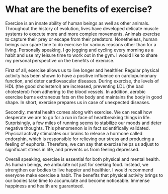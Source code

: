 # What are the benefits of exercise?

Exercise is an innate ability of human beings as well as other animals. Throughout the history of evolution, lives have developed delicate muscle systems to execute more and more complex movements. Animals exercise to capture their prey or escape from their predators. Nonetheless, human beings can spare time to do exercise for various reasons other than for a living. Personally speaking, I go jogging and cycling every morning as a habit and use my leisure time to work out in the gym. I would like to share my personal perspective on the benefits of exercise.

First of all, exercise allows us to live longer and healthier. Regular physical activity has been shown to have a positive influence on cardiopulmonary function, and deter cardiovascular diseases. During exercise, the levels of HDL (the good cholesterol) are increased, preventing LDL (the bad cholesterol) from adhering to the blood vessels. In addition, aerobic exercise burns extraneous fats on the body and maintains the body in good shape. In short, exercise prepares us in case of unexpected diseases.

Secondly, mental health comes along with exercise. We can recall how desperate we are to go for a run in face of heartbreaking things in life. Surprisingly, a few miles of running seems to stabilize our moods and deter negative thoughts. This phenomenon is in fact scientifically validated. Physical activity stimulates our brains to release a hormone called endorphin, which is responsible for relieving our stress and producing a feeling of euphoria. Therefore, we can say that exercise helps us adjust to significant stress in life, and prevents us from feeling depressed.

Overall speaking, exercise is essential for both physical and mental health. As human beings, we ambulate not just for seeking food. Instead, we strengthen our bodies to live happier and healthier. I would recommend everyone make exercise a habit. The benefits that physical activity brings to our bodies take time to accumulate and become noticeable. Immense happiness and health are guaranteed.
